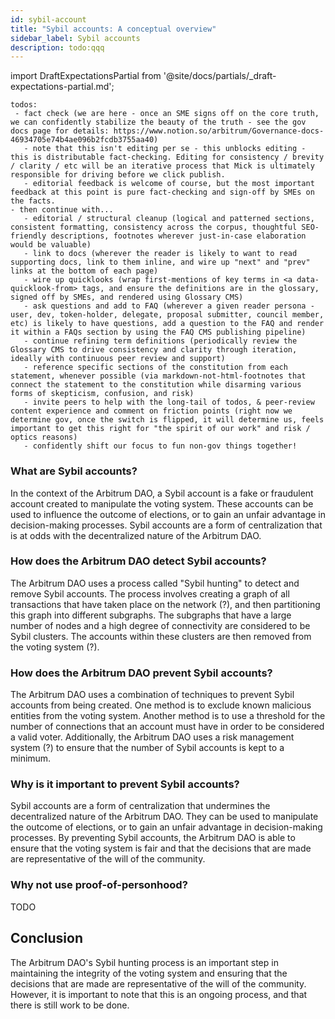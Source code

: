 ```yaml
---
id: sybil-account
title: "Sybil accounts: A conceptual overview"
sidebar_label: Sybil accounts
description: todo:qqq
---
```


import DraftExpectationsPartial from '@site/docs/partials/_draft-expectations-partial.md'; 

<DraftExpectationsPartial />

```
todos: 
 - fact check (we are here - once an SME signs off on the core truth, we can confidently stabilize the beauty of the truth - see the gov docs page for details: https://www.notion.so/arbitrum/Governance-docs-46934705e74b4ae096b2fcdb3755aa40)
   - note that this isn't editing per se - this unblocks editing - this is distributable fact-checking. Editing for consistency / brevity / clarity / etc will be an iterative process that Mick is ultimately responsible for driving before we click publish. 
   - editorial feedback is welcome of course, but the most important feedback at this point is pure fact-checking and sign-off by SMEs on the facts.
- then continue with...
   - editorial / structural cleanup (logical and patterned sections, consistent formatting, consistency across the corpus, thoughtful SEO-friendly descriptions, footnotes wherever just-in-case elaboration would be valuable)
   - link to docs (wherever the reader is likely to want to read supporting docs, link to them inline, and wire up "next" and "prev" links at the bottom of each page)
   - wire up quicklooks (wrap first-mentions of key terms in <a data-quicklook-from> tags, and ensure the definitions are in the glossary, signed off by SMEs, and rendered using Glossary CMS)
   - ask questions and add to FAQ (wherever a given reader persona - user, dev, token-holder, delegate, proposal submitter, council member, etc) is likely to have questions, add a question to the FAQ and render it within a FAQs section by using the FAQ CMS publishing pipeline)
   - continue refining term definitions (periodically review the Glossary CMS to drive consistency and clarity through iteration, ideally with continuous peer review and support)
   - reference specific sections of the constitution from each statement, whenever possible (via markdown-not-html-footnotes that connect the statement to the constitution while disarming various forms of skepticism, confusion, and risk)
   - invite peers to help with the long-tail of todos, & peer-review content experience and comment on friction points (right now we determine gov, once the switch is flipped, it will determine us, feels important to get this right for "the spirit of our work" and risk / optics reasons)
   - confidently shift our focus to fun non-gov things together!
```

### What are Sybil accounts?

In the context of the Arbitrum DAO, a Sybil account is a fake or fraudulent account created to manipulate the voting system. These accounts can be used to influence the outcome of elections, or to gain an unfair advantage in decision-making processes. Sybil accounts are a form of centralization that is at odds with the decentralized nature of the Arbitrum DAO.

### How does the Arbitrum DAO detect Sybil accounts?

The Arbitrum DAO uses a process called "Sybil hunting" to detect and remove Sybil accounts. The process involves creating a graph of all transactions that have taken place on the network (?), and then partitioning this graph into different subgraphs. The subgraphs that have a large number of nodes and a high degree of connectivity are considered to be Sybil clusters. The accounts within these clusters are then removed from the voting system (?).

### How does the Arbitrum DAO prevent Sybil accounts?

The Arbitrum DAO uses a combination of techniques to prevent Sybil accounts from being created. One method is to exclude known malicious entities from the voting system. Another method is to use a threshold for the number of connections that an account must have in order to be considered a valid voter. Additionally, the Arbitrum DAO uses a risk management system (?) to ensure that the number of Sybil accounts is kept to a minimum.

### Why is it important to prevent Sybil accounts?

Sybil accounts are a form of centralization that undermines the decentralized nature of the Arbitrum DAO. They can be used to manipulate the outcome of elections, or to gain an unfair advantage in decision-making processes. By preventing Sybil accounts, the Arbitrum DAO is able to ensure that the voting system is fair and that the decisions that are made are representative of the will of the community.

### Why not use proof-of-personhood? 

TODO


## Conclusion

The Arbitrum DAO's Sybil hunting process is an important step in maintaining the integrity of the voting system and ensuring that the decisions that are made are representative of the will of the community. However, it is important to note that this is an ongoing process, and that there is still work to be done.